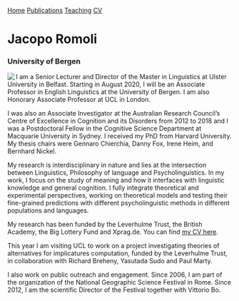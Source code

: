 <a href="https://jacoporomoli.github.io/Home/">Home</a>
<a href="https://jacoporomoli.github.io/Publications">Publications</a>
<a href="https://jacoporomoli.github.io/Teaching">Teaching</a>
<a href="https://jacoporomoli.github.io/CV/">CV</a>

# Jacopo Romoli
### University of Bergen

<img src="https://user-images.githubusercontent.com/22214308/87061764-14a16280-c204-11ea-8643-a44c96b55b39.jpg" align="left"/>I am a Senior Lecturer and Director of the Master in Linguistics at Ulster University in Belfast. Starting in August 2020, I will be an Associate Professor in English Linguistics at the University of Bergen. I am also Honorary Associate Professor at UCL in London.

I was also an Associate Investigator at the Australian Research Council’s Centre of Excellence in Cognition and its Disorders from 2012 to 2018 and I was a Postdoctoral Fellow in the Cognitive Science Department at Macquarie University in Sydney. I received my PhD from Harvard University. My thesis chairs were Gennaro Chierchia, Danny Fox, Irene Heim, and Bernhard Nickel.

My research is interdisciplinary in nature and lies at the intersection between Linguistics, Philosophy of language and Psycholinguistics. In my work, I focus on the study of meaning and how it interfaces with linguistic knowledge and general cognition. I fully integrate theoretical and experimental perspectives, working on theoretical models and testing their fine-grained predictions with different psycholinguistic methods in different populations and languages.

My research has been funded by the  Leverhulme Trust, the British Academy, the Big Lottery Fund and Xprag.de.  You can find <a href="https://jacoporomoli.github.io/CV/cv20.pdf">my CV here</a>.

This year I am visiting UCL to work on a project investigating theories of alternatives for implicatures computation, funded by the Leverhulme Trust, in collaboration with Richard Breheny, Yasutada Sudo and Paul Marty.

I also work on public outreach and engagement. Since 2006, I am part of the organization of the National Geographic Science Festival in Rome. Since 2012, I am the scientific Director of the Festival together with Vittorio Bo.
